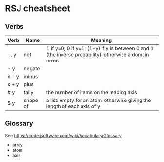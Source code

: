 # RSJ cheatsheet

## Verbs

| Verb  | Name     | Meaning                                                                                                |
| ----- | -------- | ------------------------------------------------------------------------------------------------------ |
| -. y  | not      | 1 if y=0; 0 if y=1; (1-y) if y is between 0 and 1 (the inverse probability); otherwise a domain error. |
| - y   | negate   |                                                                                                        |
| x - y | minus    |                                                                                                        |
| x + y | plus     |                                                                                                        |
| # y   | tally    | the number of items on the leading axis                                                                |
| $ y   | shape of | a list: empty for an atom, otherwise giving the length of each axis of y                               |

## Glossary

See <https://code.jsoftware.com/wiki/Vocabulary/Glossary>

- array
- atom
- axis
